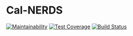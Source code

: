 # Cal-NERDS

[![Maintainability](https://api.codeclimate.com/v1/badges/cc2cc04e461db816fbe3/maintainability)](https://codeclimate.com/github/cs169-group7/Cal-NERDS/maintainability)
[![Test Coverage](https://api.codeclimate.com/v1/badges/cc2cc04e461db816fbe3/test_coverage)](https://codeclimate.com/github/cs169-group7/Cal-NERDS/test_coverage)
[![Build Status](https://travis-ci.org/cs169-group7/Cal-NERDS.svg?branch=master)](https://travis-ci.org/cs169-group7/Cal-NERDS)